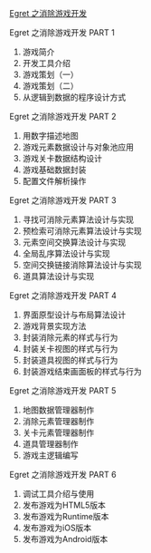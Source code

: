 [Egret 之消除游戏开发](https://bbs.egret.com/forum.php?mod=viewthread&tid=13651&highlight=Egret%2B%E4%B9%8B%E6%B6%88%E9%99%A4%E6%B8%B8%E6%88%8F%E5%BC%80%E5%8F%91)


Egret 之消除游戏开发 PART 1

1. 游戏简介
2. 开发工具介绍
3. 游戏策划（一）
4. 游戏策划（二）
5. 从逻辑到数据的程序设计方式

Egret 之消除游戏开发 PART 2

1. 用数字描述地图
2. 游戏元素数据设计与对象池应用
3. 游戏关卡数据结构设计
4. 游戏基础数据封装
5. 配置文件解析操作

Egret 之消除游戏开发 PART 3

1. 寻找可消除元素算法设计与实现  
2. 预检索可消除元素算法设计与实现  
3. 元素空间交换算法设计与实现      
4. 全局乱序算法设计与实现        
5. 空间交换链接消除算法设计与实现  
6. 道具算法设计与实现

Egret 之消除游戏开发 PART 4

1. 界面原型设计与布局算法设计
2. 游戏背景实现方法
3. 封装消除元素的样式与行为
4. 封装关卡视图的样式与行为
5. 封装道具视图的样式与行为
6. 封装游戏结束画面板的样式与行为

Egret 之消除游戏开发 PART 5

1. 地图数据管理器制作
2. 消除元素管理器制作
3. 关卡元素管理器制作
4. 道具管理器制作
5. 游戏主逻辑编写

Egret 之消除游戏开发 PART 6

1. 调试工具介绍与使用
2. 发布游戏为HTML5版本
3. 发布游戏为Runtime版本
4. 发布游戏为iOS版本
5. 发布游戏为Android版本
